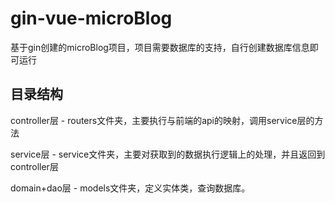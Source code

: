 # gin-vue-microBlog
基于gin创建的microBlog项目，项目需要数据库的支持，自行创建数据库信息即可运行
## 目录结构

controller层 - routers文件夹，主要执行与前端的api的映射，调用service层的方法

service层 - service文件夹，主要对获取到的数据执行逻辑上的处理，并且返回到controller层

domain+dao层 - models文件夹，定义实体类，查询数据库。

